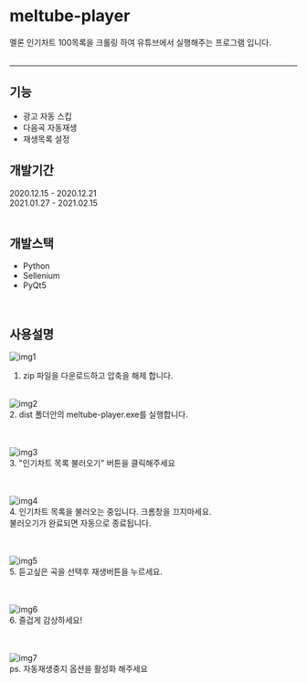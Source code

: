 # meltube-player


멜론 인기차트 100목록을 크롤링 하여 유튜브에서 실행해주는 프로그램 입니다.
<br/><br/>

------

## 기능

* 광고 자동 스킵<br/>
* 다음곡 자동재생<br/>
* 재생목록 설정<br/>

## 개발기간

2020.12.15 - 2020.12.21<br/>
2021.01.27 - 2021.02.15
<br/><br/>

## 개발스택

* Python
* Sellenium
* PyQt5
<br/>

## 사용설명

![img1](https://user-images.githubusercontent.com/60520539/107953468-833a7000-6fde-11eb-96c7-e375cd51e06f.JPG)<br>
1. zip 파일을 다운로드하고 압축을 해제 합니다.<br><br>

![img2](https://user-images.githubusercontent.com/60520539/107953986-3c00af00-6fdf-11eb-9cc3-4b206b19720c.JPG)<br>
2. dist 폴더안의 meltube-player.exe를 실행합니다.<br><br><br>

![img3](https://user-images.githubusercontent.com/60520539/107954610-03150a00-6fe0-11eb-95a2-a4de77c630ba.JPG)<br>
3. "인기차트 목록 불러오기" 버튼을 클릭해주세요<br><br><br>

![img4](https://user-images.githubusercontent.com/60520539/107955051-a7974c00-6fe0-11eb-9c12-cb2011afef3d.JPG)<br>
4. 인기차트 목록을 불러오는 중입니다. 크롬창을 끄지마세요.<br>
불러오기가 완료되면 자동으로 종료됩니다.<br><br><br>

![img5](https://user-images.githubusercontent.com/60520539/107956286-496b6880-6fe2-11eb-96ef-fbebb12f1d1b.JPG)<br>
5. 듣고싶은 곡을 선택후 재생버튼을 누르세요.<br><br><br>

![img6](https://user-images.githubusercontent.com/60520539/107956918-3ad18100-6fe3-11eb-8a8a-8136a2a20b20.JPG)<br>
6. 즐겁게 감상하세요!<br><br><br>

![img7](https://user-images.githubusercontent.com/60520539/107967647-bbe34500-6ff0-11eb-89bd-de9b75141de9.JPG)<br>
ps. 자동재생중지 옵션을 활성화 해주세요<br>
